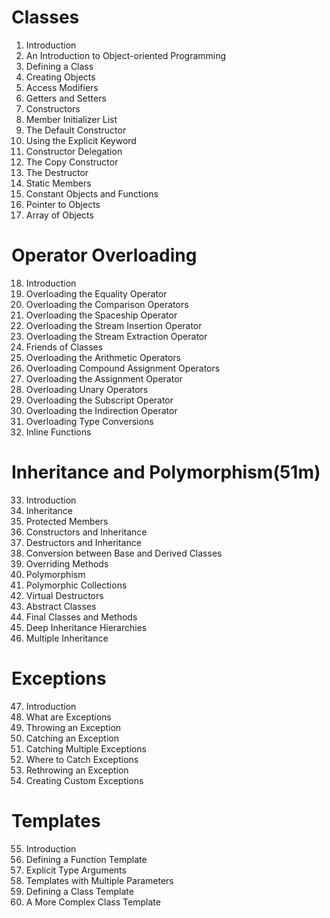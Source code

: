 # Classes

1. Introduction
2. An Introduction to Object-oriented Programming
3. Defining a Class
4. Creating Objects
5. Access Modifiers
6. Getters and Setters
7. Constructors
8. Member Initializer List
9. The Default Constructor
10. Using the Explicit Keyword
11. Constructor Delegation
12. The Copy Constructor
13. The Destructor
14. Static Members
15. Constant Objects and Functions
16. Pointer to Objects
17. Array of Objects

# Operator Overloading

18. Introduction
19. Overloading the Equality Operator
20. Overloading the Comparison Operators
21. Overloading the Spaceship Operator
22. Overloading the Stream Insertion Operator
23. Overloading the Stream Extraction Operator
24. Friends of Classes
25. Overloading the Arithmetic Operators
26. Overloading Compound Assignment Operators
27. Overloading the Assignment Operator
28. Overloading Unary Operators
29. Overloading the Subscript Operator
30. Overloading the Indirection Operator
31. Overloading Type Conversions
32. Inline Functions

# Inheritance and Polymorphism(51m)

33. Introduction
34. Inheritance
35. Protected Members
36. Constructors and Inheritance
37. Destructors and Inheritance
38. Conversion between Base and Derived Classes
39. Overriding Methods
40. Polymorphism
41. Polymorphic Collections
42. Virtual Destructors
43. Abstract Classes
44. Final Classes and Methods
45. Deep Inheritance Hierarchies
46. Multiple Inheritance

# Exceptions

47. Introduction
48. What are Exceptions
49. Throwing an Exception
50. Catching an Exception
51. Catching Multiple Exceptions
52. Where to Catch Exceptions
53. Rethrowing an Exception
54. Creating Custom Exceptions

# Templates

55. Introduction
56. Defining a Function Template
57. Explicit Type Arguments
58. Templates with Multiple Parameters
59. Defining a Class Template
60. A More Complex Class Template
